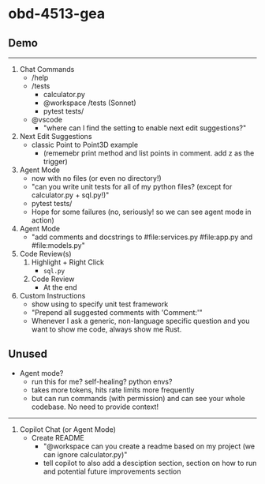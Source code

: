 # obd-4513-gea

## Demo
---
1. Chat Commands
   - /help
   - /tests
      - calculator.py
      - @workspace /tests (Sonnet)
      - pytest tests/ <!-- (remove add max float if it appears) -->
   - @vscode
      - "where can I find the setting to enable next edit suggestions?"
1. Next Edit Suggestions
   - classic Point to Point3D example
      - (rememebr print method and list points in comment. add z as the trigger)
1. Agent Mode
      - now with no files (or even no directory!)
      - "can you write unit tests for all of my python files? (except for calculator.py + sql.py!)"
      - pytest tests/ <!-- let Agent mode iterate if needed -->
      - Hope for some failures (no, seriously! so we can see agent mode in action)
1. Agent Mode
      - "add comments and docstrings to #file:services.py #file:app.py and #file:models.py"
1. Code Review(s)
   1. Highlight + Right Click
      - `sql.py`
   1. Code Review
      - At the end
1. Custom Instructions
   - show using to specify unit test framework
   - "Prepend all suggested comments with 'Comment:'"
   - Whenever I ask a generic, non-language specific question and you want to show me code, always show me Rust.

Unused
---
- Agent mode?
   - run this for me? self-healing? python envs?
   - takes more tokens, hits rate limits more frequently
   - but can run commands (with permission) and can see your whole codebase. No need to provide context!



---

1. Copilot Chat (or Agent Mode)
      - Create README
        - "@workspace can you create a readme based on my project (we can ignore calculator.py)"
        - tell copilot to also add a desciption section, section on how to run and potential future improvements section
